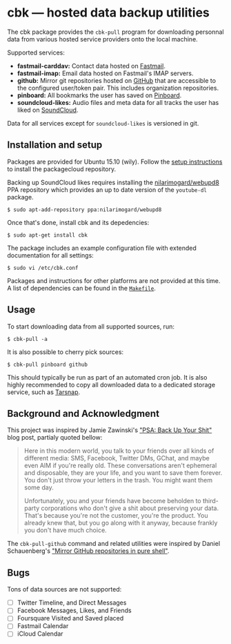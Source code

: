 cbk — hosted data backup utilities
==================================

The cbk package provides the `cbk-pull` program for downloading personnal data
from various hosted service providers onto the local machine.

Supported services:

- **fastmail-carddav:** Contact data hosted on [Fastmail](https://fastmail.com).
- **fastmail-imap:** Email data hosted on Fastmail's IMAP servers.
- **github:** Mirror git repositories hosted on [GitHub](https://github.com)
  that are accessible to the configured user/token pair. This includes
  organization repositories.
- **pinboard:** All bookmarks the user has saved on
  [Pinboard](https://pinboard.in/).
- **soundcloud-likes:** Audio files and meta data for all tracks the user has
  liked on [SoundCloud](https://soundcloud.com).

Data for all services except for `soundcloud-likes` is versioned in git.

## Installation and setup

Packages are provided for Ubuntu 15.10 (wily). Follow the
[setup instructions][setup] to install the packagecloud repository.

Backing up SoundCloud likes requires installing the
[nilarimogard/webupd8][webupd8] PPA repository which provides an up to date
version of the `youtube-dl` package.

    $ sudo apt-add-repository ppa:nilarimogard/webupd8

Once that's done, install cbk and its depedencies:

    $ sudo apt-get install cbk

The package includes an example configuration file with extended documentation
for all settings:

    $ sudo vi /etc/cbk.conf

Packages and instructions for other platforms are not provided at this time.
A list of dependencies can be found in the [`Makefile`][mk].

[setup]: https://packagecloud.io/sr/cbk/install
[webupd8]: https://launchpad.net/~nilarimogard/+archive/ubuntu/webupd8
[mk]: https://github.com/sr/cbk/blob/master/Makefile#L44-L51

## Usage

To start downloading data from all supported sources, run:

    $ cbk-pull -a

It is also possible to cherry pick sources:

    $ cbk-pull pinboard github

This should typically be run as part of an automated cron job. It is also highly
recommended to copy all downloaded data to a dedicated storage service, such as
[Tarsnap](http://www.tarsnap.com).

## Background and Acknowledgment

This project was inspired by Jamie Zawinski's ["PSA: Back Up Your Shit"][jwz]
blog post, partialy quoted bellow:

> Here in this modern world, you talk to your friends over all kinds of
> different media: SMS, Facebook, Twitter DMs, GChat, and maybe even AIM if
> you're really old. These conversations aren't ephemeral and disposable, they
> are your life, and you want to save them forever. You don't just throw your
> letters in the trash. You might want them some day.
>
> Unfortunately, you and your friends have become beholden to third-party
> corporations who don't give a shit about preserving your data. That's because
> you're not the customer, you're the product. You already knew that, but you go
> along with it anyway, because frankly you don't have much choice.

[jwz]: https://www.jwz.org/blog/2017/01/psa-back-up-your-shit/

The `cbk-pull-github` command and related utilities were inspired by
Daniel Schauenberg's ["Mirror GitHub repositories in pure shell"][mrtazz].

[mrtazz]: https://unwiredcouch.com/bits/2014/08/16/github-mirror-shell.html

## Bugs

Tons of data sources are not supported:

- [ ] Twitter Timeline, and Direct Messages
- [ ] Facebook Messages, Likes, and Friends
- [ ] Foursquare Visited and Saved placed
- [ ] Fastmail Calendar
- [ ] iCloud Calendar
